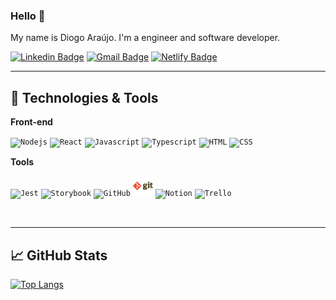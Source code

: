 ### Hello 👋

My name is Diogo Araújo. I'm a engineer and software developer.

[![Linkedin Badge](https://img.shields.io/badge/-Linkedin-0e76a8?style=flat-square&logo=linkedin&logoColor=white&link=https://www.linkedin.com/in/daraujo-augusto/)](https://www.linkedin.com/in/daraujo-augusto/)
[![Gmail Badge](https://img.shields.io/badge/-E--mail-B23121?style=flat-square&logo=gmail&logoColor=white&link=mailto:daraujo.augusto@gmail.com)](mailto:daraujo.augusto@gmail.com)
[![Netlify Badge](https://img.shields.io/badge/-Portfolio-00C7B7?logo=netlify&style=flat&logoColor=white&link=http://diogoaraujo.netlify.app/)](http://diogoaraujo.netlify.app/)


---
## 🔧 Technologies & Tools

**Front-end**

<code><img height="32" src="https://emojis.slackmojis.com/emojis/images/1533426774/4425/nodejs.png?1533426774" title="Nodejs" alt="Nodejs"/></code>
<code><img height="32" src="https://emojis.slackmojis.com/emojis/images/1473950148/1161/react.png?1473950148" title="React" alt="React"/></code>
<code><img height="32" src="https://emojis.slackmojis.com/emojis/images/1450441296/151/javascript.png?1450441296" title="Javascript" alt="Javascript"/></code>
<code><img height="32" src="https://emojis.slackmojis.com/emojis/images/1479745458/1383/typescript.png?1479745458" title="Typescript" alt="Typescript"/></code>
<code><img height="32" src="https://emojis.slackmojis.com/emojis/images/1470343792/719/html5.png?1470343792" title="HTML" alt="HTML"/></code>
<code><img height="32" src="https://emojis.slackmojis.com/emojis/images/1497185511/2411/css.jpg?1497185511" title="CSS" alt="CSS"/></code>

**Tools**

<code><img height="32" src="https://emojis.slackmojis.com/emojis/images/1532540801/4295/jest.png?1532540801" title="Jest" alt="Jest"/></code>
<code><img height="32" src="https://emojis.slackmojis.com/emojis/images/1599063087/10388/storybook.png?1599063087" title="Storybook" alt="Storybook"/></code>
<code><img height="32" src="https://cdn3.iconfinder.com/data/icons/inficons/512/github.png" title="GitHub" alt="GitHub"/></code>
<code><img height="32" src="https://raw.githubusercontent.com/github/explore/80688e429a7d4ef2fca1e82350fe8e3517d3494d/topics/git/git.png" title="Git" alt="Git"/></code>
<code><img height="32" src="https://emojis.slackmojis.com/emojis/images/1531810038/4221/notion.jpg?1531810038" title="Notion" alt="Notion"/></code>
<code><img height="32" src="https://emojis.slackmojis.com/emojis/images/1450448407/160/trello.png?1450448407" title="Trello" alt="Trello"/></code>

<br/>

<!--
![](https://img.shields.io/badge/Code-JavaScript-informational?style=flat&logo=javascript&logoColor=white&color=2bbc8a)
![](https://img.shields.io/badge/Tools-Docker-informational?style=flat&logo=docker&logoColor=white&color=2bbc8a)

![HTML5](https://img.shields.io/badge/-HTML5-E34F26?style=flat-square&logo=html5&logoColor=white)
![CSS3](https://img.shields.io/badge/-CSS3-1572B6?style=flat-square&logo=css3)
![JavaScript](https://img.shields.io/badge/-JavaScript-black?style=flat-square&logo=javascript)
![React](https://img.shields.io/badge/-React-black?style=flat-square&logo=react)
![Nodejs](https://img.shields.io/badge/-Nodejs-black?style=flat-square&logo=Node.js)
![Git](https://img.shields.io/badge/-Git-black?style=flat-square&logo=git)
![GitHub](https://img.shields.io/badge/-GitHub-181717?style=flat-square&logo=github)
-->
---

## &#x1f4c8; GitHub Stats

[![Top Langs](https://github-readme-stats.vercel.app/api/top-langs/?username=diogoaraujogit&layout=compact)](https://github.com/anuraghazra/github-readme-stats)


<!--
**diogoaraujogit/diogoaraujogit** is a ✨ _special_ ✨ repository because its `README.md` (this file) appears on your GitHub profile.

Here are some ideas to get you started:

- 🔭 I’m currently working on ...
- 🌱 I’m currently learning ...
- 👯 I’m looking to collaborate on ...
- 🤔 I’m looking for help with ...
- 💬 Ask me about ...
- 📫 How to reach me: ...
- 😄 Pronouns: ...
- ⚡ Fun fact: ...
-->
